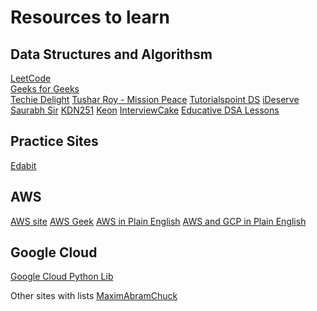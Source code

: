 # Resources to learn

## Data Structures and Algorithsm

[LeetCode](https://leetcode.com/explore/)<br/>
[Geeks for Geeks](https://www.geeksforgeeks.org)<br/>
[Techie Delight](https://www.techiedelight.com)
[Tushar Roy - Mission Peace](https://github.com/mission-peace/interview)
[Tutorialspoint DS](https://www.tutorialspoint.com/data_structures_algorithms/index.htm)
[iDeserve](https://www.ideserve.co.in)
[Saurabh Sir](https://www.mysirg.com/courses/data-structure-videos/)
[KDN251](https://github.com/kdn251/interviews)
[Keon](https://github.com/keon/algorithms)
[InterviewCake](https://www.interviewcake.com/table-of-contents)
[Educative DSA Lessons](https://www.educative.io/courses/ds-and-algorithms-in-python)


## Practice Sites 

[Edabit](https://github.com/mission-peace/interview/wiki)

## AWS 
[AWS site](https://aws.amazon.com)
[AWS Geek](https://www.awsgeek.com)
[AWS in Plain English](https://expeditedsecurity.com/aws-in-plain-english/)
[AWS and GCP in Plain English](https://gist.github.com/miglen/f6eef81803a43dad434d)


## Google Cloud 
[Google Cloud Python Lib](https://googleapis.dev/python/cloudasset/latest/index.html)


Other sites with lists
[MaximAbramChuck](https://github.com/MaximAbramchuck/awesome-interview-questions)




